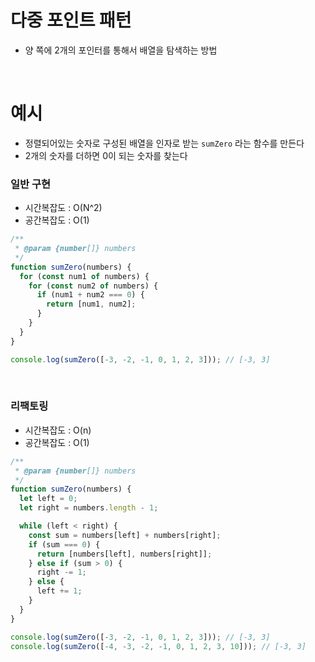 # 다중 포인트 패턴

- 양 쪽에 2개의 포인터를 통해서 배열을 탐색하는 방법

<br/>

# 예시

- 정렬되어있는 숫자로 구성된 배열을 인자로 받는 `sumZero` 라는 함수를 만든다
- 2개의 숫자를 더하면 0이 되는 숫자를 찾는다

### 일반 구현

- 시간복잡도 : O(N^2)
- 공간복잡도 : O(1)

```js
/**
 * @param {number[]} numbers
 */
function sumZero(numbers) {
  for (const num1 of numbers) {
    for (const num2 of numbers) {
      if (num1 + num2 === 0) {
        return [num1, num2];
      }
    }
  }
}

console.log(sumZero([-3, -2, -1, 0, 1, 2, 3])); // [-3, 3]
```

<br/>

### 리팩토링

- 시간복잡도 : O(n)
- 공간복잡도 : O(1)

```js
/**
 * @param {number[]} numbers
 */
function sumZero(numbers) {
  let left = 0;
  let right = numbers.length - 1;

  while (left < right) {
    const sum = numbers[left] + numbers[right];
    if (sum === 0) {
      return [numbers[left], numbers[right]];
    } else if (sum > 0) {
      right -= 1;
    } else {
      left += 1;
    }
  }
}

console.log(sumZero([-3, -2, -1, 0, 1, 2, 3])); // [-3, 3]
console.log(sumZero([-4, -3, -2, -1, 0, 1, 2, 3, 10])); // [-3, 3]
```
